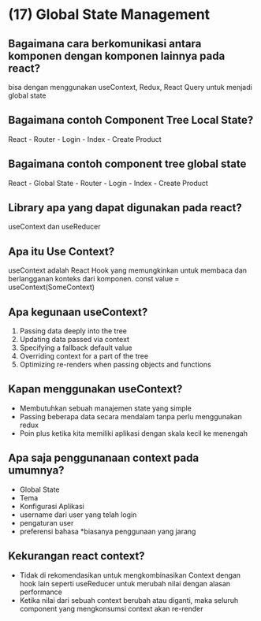 # (17) Global State Management 

## Bagaimana cara berkomunikasi antara komponen dengan komponen lainnya pada react? 
bisa dengan menggunakan useContext, Redux, React Query untuk menjadi global state

## Bagaimana contoh Component Tree Local State?
React -
Router - 
Login - Index - Create Product

## Bagaimana contoh component tree global state
React -
Global State -
Router -
Login - Index - Create Product

## Library apa yang dapat digunakan pada react?
useContext dan useReducer

## Apa itu Use Context?
useContext adalah React Hook yang memungkinkan untuk membaca dan berlangganan konteks dari komponen. 
const value = useContext(SomeContext)

## Apa kegunaan useContext?
1. Passing data deeply into the tree
2. Updating data passed via context
3. Specifying a fallback default value
4. Overriding context for a part of the tree
5. Optimizing re-renders when passing objects and functions

## Kapan menggunakan useContext?
- Membutuhkan sebuah manajemen state yang simple
- Passing beberapa data secara mendalam tanpa perlu menggunakan redux
- Poin plus ketika kita memiliki aplikasi dengan skala kecil ke menengah

## Apa saja penggunanaan context pada umumnya?
- Global State
- Tema
- Konfigurasi Aplikasi
- username dari user yang telah login
- pengaturan user
- preferensi bahasa
*biasanya penggunaan yang jarang

## Kekurangan react context?
- Tidak di rekomendasikan untuk mengkombinasikan Context dengan hook lain seperti useReducer untuk merubah nilai dengan alasan performance
- Ketika nilai dari sebuah context berubah atau diganti, maka seluruh component yang mengkonsumsi context akan re-render 